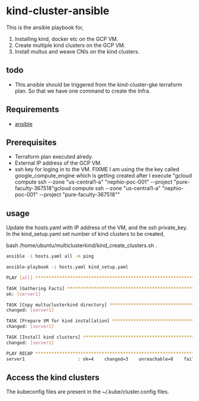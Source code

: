 # kind-cluster-ansible
This is the ansible playbook for,
1. Installing kind, docker etc on the GCP VM.
2. Create multiple kind clusters on the GCP VM.
3. Install multus and weave CNIs on the kind clusters.


## todo

- This ansible should be triggered from the kind-cluster-gke terraform plan. So that we have one command to create the Infra.


## Requirements
- [ansible](https://docs.ansible.com/ansible/latest/installation_guide/intro_installation.html#pip-install)

## Prerequisites
- Terraform plan executed alredy.
- External IP address of the GCP VM.
- ssh key for loging in to the VM. FIXME I am using the the key called google_compute_engine which is getting created after I execute "gcloud compute ssh --zone "us-central1-a" "nephio-poc-001"  --project "pure-faculty-367518"gcloud compute ssh --zone "us-central1-a" "nephio-poc-001"  --project "pure-faculty-367518"" 

## usage
Update the hosts.yaml with IP address of the VM, and the ssh private_key.
In the kind_setup.yaml set number of kind clusters to be created, 

bash /home/ubuntu/multiclusterkind/kind_create_clusters.sh <number of kind clusters>. 

```bash
ansible -i hosts.yaml all -m ping

ansible-playbook -i hosts.yaml kind_setup.yaml

PLAY [all] *******************************************************************************************

TASK [Gathering Facts] *******************************************************************************
ok: [server1]

TASK [Copy multuclusterkind directory] ***************************************************************
changed: [server1]

TASK [Prepare VM for kind installation] **************************************************************
changed: [server1]

TASK [Install kind clusters] *************************************************************************
changed: [server1]

PLAY RECAP *******************************************************************************************
server1                    : ok=4    changed=3    unreachable=0    failed=0    skipped=0    rescued=0    ignored=0
```

## Access the kind clusters
The kubeconfig files are present in the ~/.kube/cluster<n>.config files. 
